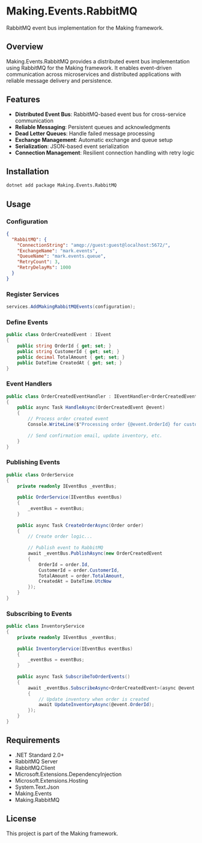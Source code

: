# Making.Events.RabbitMQ

RabbitMQ event bus implementation for the Making framework.

## Overview

Making.Events.RabbitMQ provides a distributed event bus implementation using RabbitMQ for the Making framework. It enables event-driven communication across microservices and distributed applications with reliable message delivery and persistence.

## Features

- **Distributed Event Bus**: RabbitMQ-based event bus for cross-service communication
- **Reliable Messaging**: Persistent queues and acknowledgments
- **Dead Letter Queues**: Handle failed message processing
- **Exchange Management**: Automatic exchange and queue setup
- **Serialization**: JSON-based event serialization
- **Connection Management**: Resilient connection handling with retry logic

## Installation

```bash
dotnet add package Making.Events.RabbitMQ
```

## Usage

### Configuration

```json
{
  "RabbitMQ": {
    "ConnectionString": "amqp://guest:guest@localhost:5672/",
    "ExchangeName": "mark.events",
    "QueueName": "mark.events.queue",
    "RetryCount": 3,
    "RetryDelayMs": 1000
  }
}
```

### Register Services

```csharp
services.AddMakingRabbitMQEvents(configuration);
```

### Define Events

```csharp
public class OrderCreatedEvent : IEvent
{
    public string OrderId { get; set; }
    public string CustomerId { get; set; }
    public decimal TotalAmount { get; set; }
    public DateTime CreatedAt { get; set; }
}
```

### Event Handlers

```csharp
public class OrderCreatedEventHandler : IEventHandler<OrderCreatedEvent>
{
    public async Task HandleAsync(OrderCreatedEvent @event)
    {
        // Process order created event
        Console.WriteLine($"Processing order {@event.OrderId} for customer {@event.CustomerId}");
        
        // Send confirmation email, update inventory, etc.
    }
}
```

### Publishing Events

```csharp
public class OrderService
{
    private readonly IEventBus _eventBus;
    
    public OrderService(IEventBus eventBus)
    {
        _eventBus = eventBus;
    }
    
    public async Task CreateOrderAsync(Order order)
    {
        // Create order logic...
        
        // Publish event to RabbitMQ
        await _eventBus.PublishAsync(new OrderCreatedEvent
        {
            OrderId = order.Id,
            CustomerId = order.CustomerId,
            TotalAmount = order.TotalAmount,
            CreatedAt = DateTime.UtcNow
        });
    }
}
```

### Subscribing to Events

```csharp
public class InventoryService
{
    private readonly IEventBus _eventBus;
    
    public InventoryService(IEventBus eventBus)
    {
        _eventBus = eventBus;
    }
    
    public async Task SubscribeToOrderEvents()
    {
        await _eventBus.SubscribeAsync<OrderCreatedEvent>(async @event =>
        {
            // Update inventory when order is created
            await UpdateInventoryAsync(@event.OrderId);
        });
    }
}
```

## Requirements

- .NET Standard 2.0+
- RabbitMQ Server
- RabbitMQ.Client
- Microsoft.Extensions.DependencyInjection
- Microsoft.Extensions.Hosting
- System.Text.Json
- Making.Events
- Making.RabbitMQ

## License

This project is part of the Making framework.